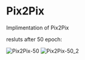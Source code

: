 # Pix2Pix
Implimentation of Pix2Pix

resluts after 50 epoch:

![Pix2Pix-50](https://user-images.githubusercontent.com/43861958/177367992-28645203-ca01-459f-8bb6-1eee5277c06b.png)
![Pix2Pix-50_2](https://user-images.githubusercontent.com/43861958/177367997-12fca270-8a8b-4ce6-8a18-046a93ba8d3d.png)
